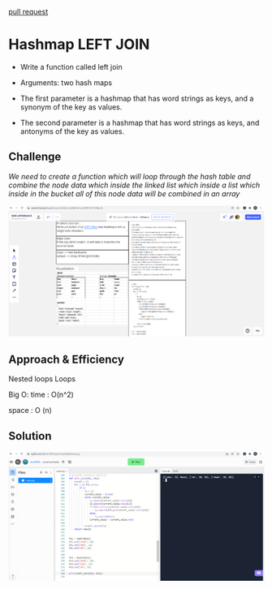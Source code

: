 [pull request](https://github.com/eng-ehabsaleh/data-structures-and-algorithms/pull/47)

# Hashmap LEFT JOIN

- Write a function called left join
- Arguments: two hash maps

- The first parameter is a hashmap that has word strings as keys, and a synonym of the key as values.
- The second parameter is a hashmap that has word strings as keys, and antonyms of the key as values.

## Challenge

_We need to create a function which will loop through the hash table and combine the node data which inside the linked list which inside a list which inside in the bucket all of this node data will be combined in an array_

<img src="cc33 white board.PNG">

## Approach & Efficiency

Nested loops Loops

Big O:
time : O(n^2)

space : O (n)

## Solution

<img src="tests cc33.PNG"> 